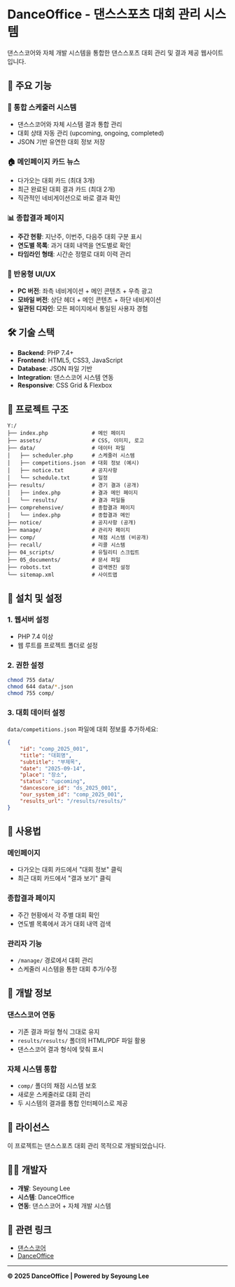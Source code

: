 # DanceOffice - 댄스스포츠 대회 관리 시스템

댄스스코어와 자체 개발 시스템을 통합한 댄스스포츠 대회 관리 및 결과 제공 웹사이트입니다.

## 🎯 주요 기능

### 📅 통합 스케줄러 시스템
- 댄스스코어와 자체 시스템 결과 통합 관리
- 대회 상태 자동 관리 (upcoming, ongoing, completed)
- JSON 기반 유연한 대회 정보 저장

### 🏠 메인페이지 카드 뉴스
- 다가오는 대회 카드 (최대 3개)
- 최근 완료된 대회 결과 카드 (최대 2개)
- 직관적인 네비게이션으로 바로 결과 확인

### 📊 종합결과 페이지
- **주간 현황**: 지난주, 이번주, 다음주 대회 구분 표시
- **연도별 목록**: 과거 대회 내역을 연도별로 확인
- **타임라인 형태**: 시간순 정렬로 대회 이력 관리

### 🎨 반응형 UI/UX
- **PC 버전**: 좌측 네비게이션 + 메인 콘텐츠 + 우측 광고
- **모바일 버전**: 상단 헤더 + 메인 콘텐츠 + 하단 네비게이션
- **일관된 디자인**: 모든 페이지에서 통일된 사용자 경험

## 🛠️ 기술 스택

- **Backend**: PHP 7.4+
- **Frontend**: HTML5, CSS3, JavaScript
- **Database**: JSON 파일 기반
- **Integration**: 댄스스코어 시스템 연동
- **Responsive**: CSS Grid & Flexbox

## 📁 프로젝트 구조

```
Y:/
├── index.php              # 메인 페이지
├── assets/                # CSS, 이미지, 로고
├── data/                  # 데이터 파일
│   ├── scheduler.php      # 스케줄러 시스템
│   ├── competitions.json  # 대회 정보 (예시)
│   ├── notice.txt         # 공지사항
│   └── schedule.txt       # 일정
├── results/               # 경기 결과 (공개)
│   ├── index.php          # 결과 메인 페이지
│   └── results/           # 결과 파일들
├── comprehensive/         # 종합결과 페이지
│   └── index.php          # 종합결과 메인
├── notice/                # 공지사항 (공개)
├── manage/                # 관리자 페이지
├── comp/                  # 채점 시스템 (비공개)
├── recall/                # 리콜 시스템
├── 04_scripts/            # 유틸리티 스크립트
├── 05_documents/          # 문서 파일
├── robots.txt             # 검색엔진 설정
└── sitemap.xml            # 사이트맵
```

## 🚀 설치 및 설정

### 1. 웹서버 설정
- PHP 7.4 이상
- 웹 루트를 프로젝트 폴더로 설정

### 2. 권한 설정
```bash
chmod 755 data/
chmod 644 data/*.json
chmod 755 comp/
```

### 3. 대회 데이터 설정
`data/competitions.json` 파일에 대회 정보를 추가하세요:

```json
{
    "id": "comp_2025_001",
    "title": "대회명",
    "subtitle": "부제목",
    "date": "2025-09-14",
    "place": "장소",
    "status": "upcoming",
    "dancescore_id": "ds_2025_001",
    "our_system_id": "comp_2025_001",
    "results_url": "/results/results/"
}
```

## 📱 사용법

### 메인페이지
- 다가오는 대회 카드에서 "대회 정보" 클릭
- 최근 대회 카드에서 "결과 보기" 클릭

### 종합결과 페이지
- 주간 현황에서 각 주별 대회 확인
- 연도별 목록에서 과거 대회 내역 검색

### 관리자 기능
- `/manage/` 경로에서 대회 관리
- 스케줄러 시스템을 통한 대회 추가/수정

## 🔧 개발 정보

### 댄스스코어 연동
- 기존 결과 파일 형식 그대로 유지
- `results/results/` 폴더의 HTML/PDF 파일 활용
- 댄스스코어 결과 형식에 맞춰 표시

### 자체 시스템 통합
- `comp/` 폴더의 채점 시스템 보호
- 새로운 스케줄러로 대회 관리
- 두 시스템의 결과를 통합 인터페이스로 제공

## 📄 라이선스

이 프로젝트는 댄스스포츠 대회 관리 목적으로 개발되었습니다.

## 👨‍💻 개발자

- **개발**: Seyoung Lee
- **시스템**: DanceOffice
- **연동**: 댄스스코어 + 자체 개발 시스템

## 🔗 관련 링크

- [댄스스코어](http://www.dancescorelive.net)
- [DanceOffice](https://www.danceoffice.net)

---

**© 2025 DanceOffice | Powered by Seyoung Lee**
